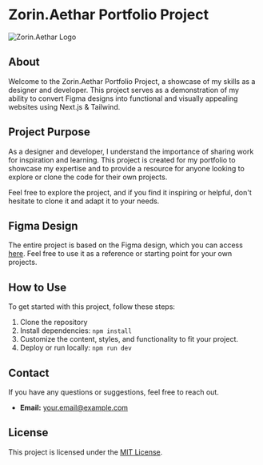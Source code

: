 # Zorin.Aethar Portfolio Project

![Zorin.Aethar Logo](https://zorinaethar.netlify.app/_next/image?url=%2Fzorin_logo.png&w=256&q=75)

## About
Welcome to the Zorin.Aethar Portfolio Project, a showcase of my skills as a designer and developer. This project serves as a demonstration of my ability to convert Figma designs into functional and visually appealing websites using Next.js & Tailwind.

## Project Purpose
As a designer and developer, I understand the importance of sharing work for inspiration and learning. This project is created for my portfolio to showcase my expertise and to provide a resource for anyone looking to explore or clone the code for their own projects.

Feel free to explore the project, and if you find it inspiring or helpful, don't hesitate to clone it and adapt it to your needs.

## Figma Design
The entire project is based on the Figma design, which you can access [here](https://www.figma.com/file/h22LJvsLbfFbpdmbAYo0Zr/Zorin.Aethar?type=design&mode=design&t=xRq78PamVhWc4Lh6-1). Feel free to use it as a reference or starting point for your own projects.

## How to Use
To get started with this project, follow these steps:

1. Clone the repository
2. Install dependencies: `npm install`
3. Customize the content, styles, and functionality to fit your project.
4. Deploy or run locally: `npm run dev`

## Contact
If you have any questions or suggestions, feel free to reach out.

- **Email:** [your.email@example.com](mailto:adefeyitimi@gmail.com)

## License
This project is licensed under the [MIT License](LICENSE).
